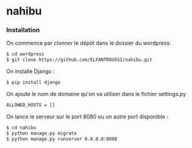 # nahibu
### Installation
On commence par clonner le dépôt dans le dossier du wordpress:
```sh
$ cd wordpress
$ git clone https://github.com/ELFANTROUSSI/nahibu.git
```

On installe Django : 
```sh
$ pip install django
```
On ajoute le nom de domaine qu'on va utiliser dans le fichier settings.py
```sh
ALLOWED_HOSTS = []
```

On lance le serveur sur le port 8080 ou un autre port disponible :
```sh
$ cd nahibu
$ python manage.py migrate
$ python manage.py runserver 0.0.0.0:8080
```









